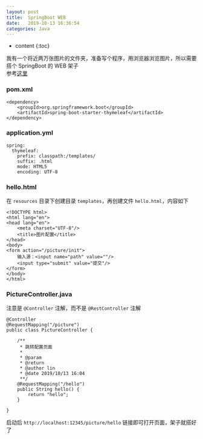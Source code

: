 ```yaml
---
layout: post
title:  SpringBoot WEB
date:   2019-10-13 16:36:54
categories: Java
---
```


* content
{:toc}

我有一个将近两万张图片的文件夹，准备写个程序，用浏览器浏览图片，所以需要搭个 SpringBoot 的 WEB 架子  
参考[这里](https://www.jianshu.com/p/198497e08e00)

### pom.xml

	<dependency>
	    <groupId>org.springframework.boot</groupId>
	    <artifactId>spring-boot-starter-thymeleaf</artifactId>
	</dependency>

### application.yml

	spring:
	  thymeleaf:
	    prefix: classpath:/templates/
	    suffix: .html
	    mode: HTML5
	    encoding: UTF-8

### hello.html

在 ```resources``` 目录下创建目录 ```templates```，再创建文件 ```hello.html```，内容如下

	<!DOCTYPE html>
	<html lang="en">
	<head lang="en">
	    <meta charset="UTF-8"/>
	    <title>图片配置</title>
	</head>
	<body>
	<form action="/picture/init">
	    输入源：<input name="path" value=""/>
	    <input type="submit" value="提交"/>
	</form>
	</body>
	</html>

### PictureController.java

注意是 ```@Controller``` 注解，而不是 ```@RestController``` 注解

	@Controller
	@RequestMapping("/picture")
	public class PictureController {
	
	    /**
	     * 跳转配置页面
	     *
	     * @param
	     * @return
	     * @author lin
	     * @date 2019/10/13 16:04
	     **/
	    @RequestMapping("/hello")
	    public String hello() {
	        return "hello";
	    }
	
	}

启动后 ```http://localhost:12345/picture/hello``` 链接即可打开页面，架子就搭好了